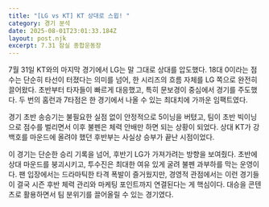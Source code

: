 ```yaml
---
title: "[LG vs KT] KT 상대로 스윕! "
category: 경기 분석
date: 2025-08-01T23:01:33.184Z
layout: post.njk
excerpt: 7.31 잠실 종합운동장
---
```

7월 31일 KT와의 마지막 경기에서 LG는 말 그대로 상대를 압도했다. 18대 0이라는 점수는 단순히 타선이 터졌다는 의미를 넘어, 한 시리즈의 흐름 자체를 LG 쪽으로 완전히 끌어왔다. 초반부터 타자들이 빠르게 대응했고, 특히 문보경이 중심에서 경기를 주도했다. 두 번의 홈런과 7타점은 한 경기에서 나올 수 있는 최대치에 가까운 임팩트였다.



경기 초반 송승기는 불필요한 실점 없이 안정적으로 5이닝을 버텼고, 팀이 초반 빅이닝으로 점수를 벌리면서 이후 불펜은 체력 안배만 하면 되는 상황이 되었다. 상대 KT가 강백호를 마운드에 올려야 했던 후반부는 사실상 승부가 끝난 시점이었다.



이 경기는 단순한 승리 기록을 넘어, 후반기 LG가 가져가려는 방향을 보여줬다. 초반에 상대 마운드를 붕괴시키고, 투수진은 최대한 여유 있게 굴려 불펜 과부하를 막는 운영이다. 팬 입장에서는 드라마틱한 타격 폭발이 즐거웠지만, 경영적 관점에서는 이런 경기들이 결국 시즌 후반 체력 관리와 마케팅 포인트까지 연결된다는 게 핵심이다. 대승을 콘텐츠로 활용하면서 팀 분위기를 끌어올릴 수 있는 경기였다.